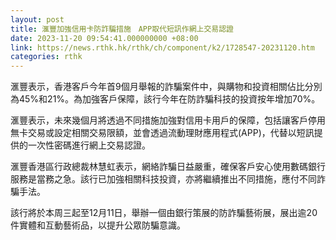 ```yaml
---
layout: post
title: 滙豐加強信用卡防詐騙措施　APP取代短訊作網上交易認證
date: 2023-11-20 09:54:41.000000000 +08:00
link: https://news.rthk.hk/rthk/ch/component/k2/1728547-20231120.htm
categories: rthk
---
```


滙豐表示，香港客戶今年首9個月舉報的詐騙案件中，與購物和投資相關佔比分別為45%和21%。為加強客戶保障，該行今年在防詐騙科技的投資按年增加70%。

滙豐表示，未來幾個月將透過不同措施加強對信用卡用戶的保障，包括讓客戶停用無卡交易或設定相關交易限額，並會透過流動理財應用程式(APP)，代替以短訊提供的一次性密碼進行網上交易認證。

滙豐香港區行政總裁林慧虹表示，網絡詐騙日益嚴重，確保客戶安心使用數碼銀行服務是當務之急。該行已加強相關科技投資，亦將繼續推出不同措施，應付不同詐騙手法。

該行將於本周三起至12月11日，舉辦一個由銀行策展的防詐騙藝術展，展出逾20件實體和互動藝術品，以提升公眾防騙意識。

